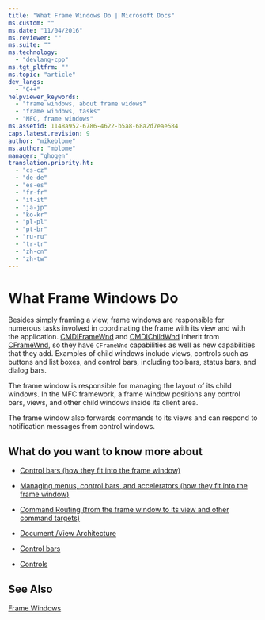 ```yaml
---
title: "What Frame Windows Do | Microsoft Docs"
ms.custom: ""
ms.date: "11/04/2016"
ms.reviewer: ""
ms.suite: ""
ms.technology: 
  - "devlang-cpp"
ms.tgt_pltfrm: ""
ms.topic: "article"
dev_langs: 
  - "C++"
helpviewer_keywords: 
  - "frame windows, about frame widows"
  - "frame windows, tasks"
  - "MFC, frame windows"
ms.assetid: 1148a952-6786-4622-b5a8-68a2d7eae584
caps.latest.revision: 9
author: "mikeblome"
ms.author: "mblome"
manager: "ghogen"
translation.priority.ht: 
  - "cs-cz"
  - "de-de"
  - "es-es"
  - "fr-fr"
  - "it-it"
  - "ja-jp"
  - "ko-kr"
  - "pl-pl"
  - "pt-br"
  - "ru-ru"
  - "tr-tr"
  - "zh-cn"
  - "zh-tw"
---
```

# What Frame Windows Do
Besides simply framing a view, frame windows are responsible for numerous tasks involved in coordinating the frame with its view and with the application. [CMDIFrameWnd](../mfc/reference/cmdiframewnd-class.md) and [CMDIChildWnd](../mfc/reference/cmdichildwnd-class.md) inherit from [CFrameWnd](../mfc/reference/cframewnd-class.md), so they have `CFrameWnd` capabilities as well as new capabilities that they add. Examples of child windows include views, controls such as buttons and list boxes, and control bars, including toolbars, status bars, and dialog bars.  
  
 The frame window is responsible for managing the layout of its child windows. In the MFC framework, a frame window positions any control bars, views, and other child windows inside its client area.  
  
 The frame window also forwards commands to its views and can respond to notification messages from control windows.  
  
## What do you want to know more about  
  
-   [Control bars (how they fit into the frame window)](../mfc/control-bars.md)  
  
-   [Managing menus, control bars, and accelerators (how they fit into the frame window)](../mfc/managing-menus-control-bars-and-accelerators.md)  
  
-   [Command Routing (from the frame window to its view and other command targets)](../mfc/command-routing.md)  
  
-   [Document /View Architecture](../mfc/document-view-architecture.md)  
  
-   [Control bars](../mfc/control-bars.md)  
  
-   [Controls](../mfc/controls-mfc.md)  
  
## See Also  
 [Frame Windows](../mfc/frame-windows.md)

